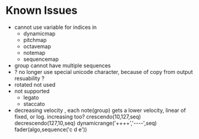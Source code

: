 # Known Issues

- cannot use variable for indices in 
    - dynamicmap
    - pitchmap
    - octavemap
    - notemap
    - sequencemap
- group cannot have multiple sequences
- ? no longer use special unicode character, because of copy from output resuability ? 
- rotated not used 
- not supported
    - legato
    - staccato 
- decreasing velocity , each note(group) gets a lower velocity, linear of fixed, or log. increasing too?
    crescendo(10,127,seq)
    decrescendo(127,10,seq)
        dynamicrange('++++','----',seq)
        fader(algo,sequence('c d e'))
